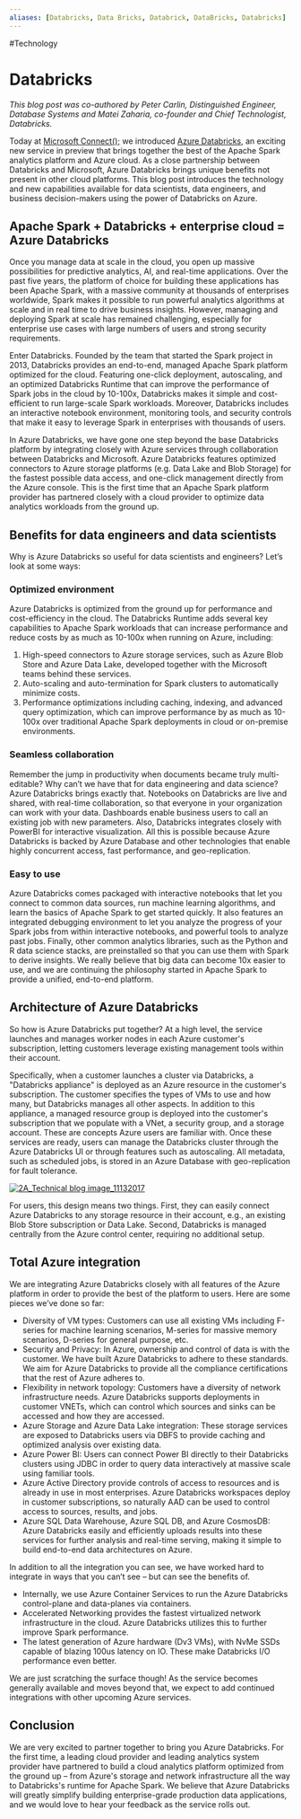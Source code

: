 ```yaml
---
aliases: [Databricks, Data Bricks, Databrick, DataBricks, Databricks]
---
```

#Technology 
# Databricks
_This blog post was co-authored by Peter Carlin, Distinguished Engineer, Database Systems and Matei Zaharia, co-founder and Chief Technologist, Databricks._

Today at [Microsoft Connect();](https://www.microsoft.com/en-us/connectevent/default.aspx) we introduced [Azure Databricks](https://www.azure.com/databricks), an exciting new service in preview that brings together the best of the Apache Spark analytics platform and Azure cloud. As a close partnership between Databricks and Microsoft, Azure Databricks brings unique benefits not present in other cloud platforms. This blog post introduces the technology and new capabilities available for data scientists, data engineers, and business decision-makers using the power of Databricks on Azure.

## Apache Spark + Databricks + enterprise cloud = Azure Databricks

Once you manage data at scale in the cloud, you open up massive possibilities for predictive analytics, AI, and real-time applications. Over the past five years, the platform of choice for building these applications has been Apache Spark, with a massive community at thousands of enterprises worldwide, Spark makes it possible to run powerful analytics algorithms at scale and in real time to drive business insights. However, managing and deploying Spark at scale has remained challenging, especially for enterprise use cases with large numbers of users and strong security requirements.

Enter Databricks. Founded by the team that started the Spark project in 2013, Databricks provides an end-to-end, managed Apache Spark platform optimized for the cloud. Featuring one-click deployment, autoscaling, and an optimized Databricks Runtime that can improve the performance of Spark jobs in the cloud by 10-100x, Databricks makes it simple and cost-efficient to run large-scale Spark workloads. Moreover, Databricks includes an interactive notebook environment, monitoring tools, and security controls that make it easy to leverage Spark in enterprises with thousands of users.

In Azure Databricks, we have gone one step beyond the base Databricks platform by integrating closely with Azure services through collaboration between Databricks and Microsoft. Azure Databricks features optimized connectors to Azure storage platforms (e.g. Data Lake and Blob Storage) for the fastest possible data access, and one-click management directly from the Azure console. This is the first time that an Apache Spark platform provider has partnered closely with a cloud provider to optimize data analytics workloads from the ground up.

## Benefits for data engineers and data scientists

Why is Azure Databricks so useful for data scientists and engineers? Let’s look at some ways:

### Optimized environment

Azure Databricks is optimized from the ground up for performance and cost-efficiency in the cloud. The Databricks Runtime adds several key capabilities to Apache Spark workloads that can increase performance and reduce costs by as much as 10-100x when running on Azure, including:

1.  High-speed connectors to Azure storage services, such as Azure Blob Store and Azure Data Lake, developed together with the Microsoft teams behind these services.
2.  Auto-scaling and auto-termination for Spark clusters to automatically minimize costs.
3.  Performance optimizations including caching, indexing, and advanced query optimization, which can improve performance by as much as 10-100x over traditional Apache Spark deployments in cloud or on-premise environments.

### Seamless collaboration

Remember the jump in productivity when documents became truly multi-editable? Why can’t we have that for data engineering and data science? Azure Databricks brings exactly that. Notebooks on Databricks are live and shared, with real-time collaboration, so that everyone in your organization can work with your data. Dashboards enable business users to call an existing job with new parameters. Also, Databricks integrates closely with PowerBI for interactive visualization. All this is possible because Azure Databricks is backed by Azure Database and other technologies that enable highly concurrent access, fast performance, and geo-replication.

### Easy to use

Azure Databricks comes packaged with interactive notebooks that let you connect to common data sources, run machine learning algorithms, and learn the basics of Apache Spark to get started quickly. It also features an integrated debugging environment to let you analyze the progress of your Spark jobs from within interactive notebooks, and powerful tools to analyze past jobs. Finally, other common analytics libraries, such as the Python and R data science stacks, are preinstalled so that you can use them with Spark to derive insights. We really believe that big data can become 10x easier to use, and we are continuing the philosophy started in Apache Spark to provide a unified, end-to-end platform.

## Architecture of Azure Databricks

So how is Azure Databricks put together? At a high level, the service launches and manages worker nodes in each Azure customer's subscription, letting customers leverage existing management tools within their account.

Specifically, when a customer launches a cluster via Databricks, a "Databricks appliance" is deployed as an Azure resource in the customer's subscription. The customer specifies the types of VMs to use and how many, but Databricks manages all other aspects. In addition to this appliance, a managed resource group is deployed into the customer's subscription that we populate with a VNet, a security group, and a storage account. These are concepts Azure users are familiar with. Once these services are ready, users can manage the Databricks cluster through the Azure Databricks UI or through features such as autoscaling. All metadata, such as scheduled jobs, is stored in an Azure Database with geo-replication for fault tolerance.

[![2A_Technical blog image_11132017](https://azurecomcdn.azureedge.net/mediahandler/acomblog/media/Default/blog/d85b0f5c-2ec1-4a98-a2f0-5d4be3f78b70.png "2A_Technical blog image_11132017")](https://azurecomcdn.azureedge.net/mediahandler/acomblog/media/Default/blog/2285c592-5687-4d5d-983b-366d20857535.png)

For users, this design means two things. First, they can easily connect Azure Databricks to any storage resource in their account, e.g., an existing Blob Store subscription or Data Lake. Second, Databricks is managed centrally from the Azure control center, requiring no additional setup.

## Total Azure integration

We are integrating Azure Databricks closely with all features of the Azure platform in order to provide the best of the platform to users. Here are some pieces we’ve done so far:

-   Diversity of VM types: Customers can use all existing VMs including F-series for machine learning scenarios, M-series for massive memory scenarios, D-series for general purpose, etc.
-   Security and Privacy: In Azure, ownership and control of data is with the customer. We have built Azure Databricks to adhere to these standards. We aim for Azure Databricks to provide all the compliance certifications that the rest of Azure adheres to.
-   Flexibility in network topology: Customers have a diversity of network infrastructure needs. Azure Databricks supports deployments in customer VNETs, which can control which sources and sinks can be accessed and how they are accessed.
-   Azure Storage and Azure Data Lake integration: These storage services are exposed to Databricks users via DBFS to provide caching and optimized analysis over existing data.
-   Azure Power BI: Users can connect Power BI directly to their Databricks clusters using JDBC in order to query data interactively at massive scale using familiar tools.
-   Azure Active Directory provide controls of access to resources and is already in use in most enterprises. Azure Databricks workspaces deploy in customer subscriptions, so naturally AAD can be used to control access to sources, results, and jobs.
-   Azure SQL Data Warehouse, Azure SQL DB, and Azure CosmosDB: Azure Databricks easily and efficiently uploads results into these services for further analysis and real-time serving, making it simple to build end-to-end data architectures on Azure.

In addition to all the integration you can see, we have worked hard to integrate in ways that you can’t see – but can see the benefits of.

-   Internally, we use Azure Container Services to run the Azure Databricks control-plane and data-planes via containers.
-   Accelerated Networking provides the fastest virtualized network infrastructure in the cloud. Azure Databricks utilizes this to further improve Spark performance.
-   The latest generation of Azure hardware (Dv3 VMs), with NvMe SSDs capable of blazing 100us latency on IO. These make Databricks I/O performance even better.

We are just scratching the surface though! As the service becomes generally available and moves beyond that, we expect to add continued integrations with other upcoming Azure services.

## Conclusion

We are very excited to partner together to bring you Azure Databricks. For the first time, a leading cloud provider and leading analytics system provider have partnered to build a cloud analytics platform optimized from the ground up – from Azure's storage and network infrastructure all the way to Databricks's runtime for Apache Spark. We believe that Azure Databricks will greatly simplify building enterprise-grade production data applications, and we would love to hear your feedback as the service rolls out.